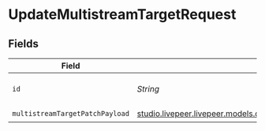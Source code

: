 # UpdateMultistreamTargetRequest


## Fields

| Field                                                                                                                                | Type                                                                                                                                 | Required                                                                                                                             | Description                                                                                                                          |
| ------------------------------------------------------------------------------------------------------------------------------------ | ------------------------------------------------------------------------------------------------------------------------------------ | ------------------------------------------------------------------------------------------------------------------------------------ | ------------------------------------------------------------------------------------------------------------------------------------ |
| `id`                                                                                                                                 | *String*                                                                                                                             | :heavy_check_mark:                                                                                                                   | ID of the multistream target                                                                                                         |
| `multistreamTargetPatchPayload`                                                                                                      | [studio.livepeer.livepeer.models.components.MultistreamTargetPatchPayload](../../models/components/MultistreamTargetPatchPayload.md) | :heavy_check_mark:                                                                                                                   | N/A                                                                                                                                  |